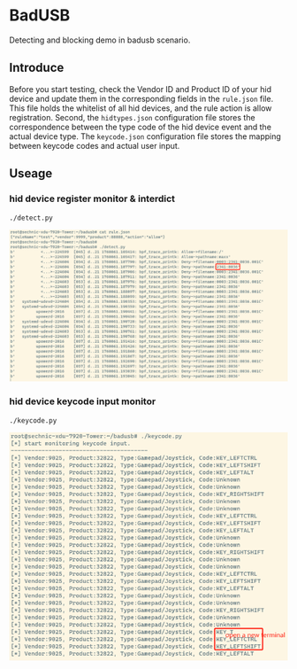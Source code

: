 # BadUSB
Detecting and blocking demo in badusb scenario.

## Introduce
Before you start testing, check the Vendor ID and Product ID of your hid device and update them in the corresponding fields in the `rule.json` file. This file holds the whitelist of all hid devices, and the rule action is allow registration. Second, the `hidtypes.json` configuration file stores the correspondence between the type code of the hid device event and the actual device type. The `keycode.json` configuration file stores the mapping between keycode codes and actual user input.

## Useage
### hid device register monitor & interdict

```
./detect.py
```

![Image text](https://github.com/Your7Maxx/BadUSB/blob/main/hidregister.png?raw=true)
### hid device keycode input monitor

```
./keycode.py
```
![Image text](https://github.com/Your7Maxx/BadUSB/blob/main/keycode.png?raw=true)
